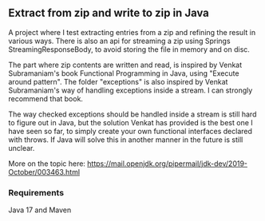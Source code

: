 ## Extract from zip and write to zip in Java

A project where I test extracting entries from a zip and refining the result in various ways.
There is also an api for streaming a zip using Springs StreamingResponseBody, to avoid storing the file in memory and on disc.

The part where zip contents are written and read, is inspired by Venkat Subramaniam's book Functional Programming in Java,
using "Execute around pattern". The folder "exceptions" is also inspired by Venkat Subramaniam's way of handling 
exceptions inside a stream. I can strongly recommend that book.

The way checked exceptions should be handled inside a stream is still hard to figure out in Java, but the solution
Venkat has provided is the best one I have seen so far, to simply create your own functional interfaces declared with throws. 
If Java will solve this in another manner in the future is still unclear.

More on the topic here: https://mail.openjdk.org/pipermail/jdk-dev/2019-October/003463.html

### Requirements
Java 17 and Maven